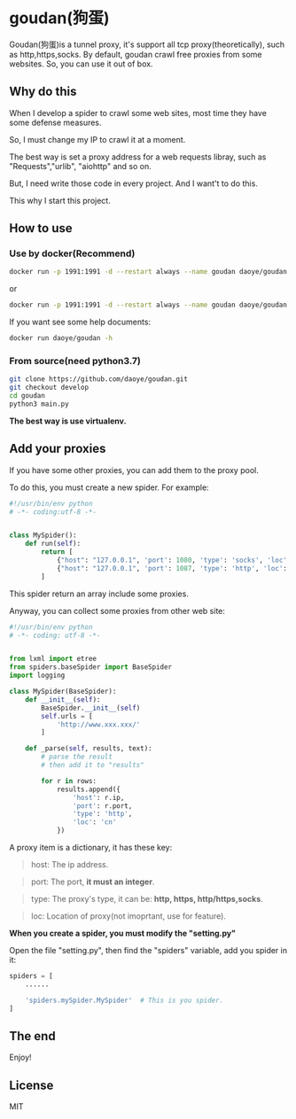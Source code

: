 # goudan(狗蛋)

Goudan(狗蛋)is a tunnel proxy, it's support all tcp proxy(theoretically), such as http,https,socks.
By default, goudan crawl free proxies from some websites. So, you can use it out of box.

## Why do this

When I develop a spider to crawl some web sites, most time they have some defense measures.

So, I must change my IP to crawl it at a moment.

The best way is set a proxy address for a web requests libray, such as "Requests","urlib", "aiohttp" and so on.

But, I need write those code in every project. And I want't to do this.

This why I start this project.

## How to use

### Use by docker(Recommend)

```bash
docker run -p 1991:1991 -d --restart always --name goudan daoye/goudan
```

or

```bash
docker run -p 1991:1991 -d --restart always --name goudan daoye/goudan --log_level 10 -r 10 -i 60 -t socks
```

If you want see some help documents:

```bash
docker run daoye/goudan -h
```

### From source(need python3.7)

```bash
git clone https://github.com/daoye/goudan.git
git checkout develop
cd goudan
python3 main.py
```

__The best way is use virtualenv.__

## Add your proxies

If you have some other proxies, you can add them  to the proxy pool.

To do this, you must create a new spider. For example:

```python
#!/usr/bin/env python
# -*- coding:utf-8 -*-


class MySpider():
    def run(self):
        return [
            {"host": "127.0.0.1", 'port': 1080, 'type': 'socks', 'loc': 'jp'},
            {"host": "127.0.0.1", 'port': 1087, 'type': 'http', 'loc': 'jp'}
        ]
```

This spider return an array include some proxies.

Anyway, you can collect some proxies from other web site:

```python
#!/usr/bin/env python
# -*- coding: utf-8 -*-


from lxml import etree
from spiders.baseSpider import BaseSpider
import logging

class MySpider(BaseSpider):
    def __init__(self):
        BaseSpider.__init__(self)
        self.urls = [
            'http://www.xxx.xxx/'
        ]

    def _parse(self, results, text):
        # parse the result
        # then add it to "results"

        for r in rows:
            results.append({
                'host': r.ip,
                'port': r.port,
                'type': 'http',
                'loc': 'cn'
            })
```

A proxy item is a dictionary, it has these key:

> host: The ip address.

> port: The port, __it must an integer__.

> type: The proxy's type, it can be: __http, https, http/https,socks__.

> loc:   Location of proxy(not imoprtant, use for feature).

__When you create a spider, you must modify the "setting.py"__

Open  the file "setting.py",  then find the "spiders" variable, add you spider in it:

```python
spiders = [
    ......

    'spiders.mySpider.MySpider'  # This is you spider.
]
```

## The end

Enjoy!

## License

MIT